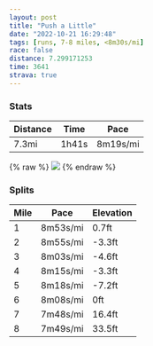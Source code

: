 ```yaml
---
layout: post
title: "Push a Little"
date: "2022-10-21 16:29:48"
tags: [runs, 7-8 miles, <8m30s/mi]
race: false
distance: 7.299171253
time: 3641
strava: true
---
```


### Stats

| Distance | Time | Pace |
|----------|------|------|
|7.3mi|1h41s|8m19s/mi|

{% raw %}
<img src='https://maps.googleapis.com/maps/api/staticmap?maptype=roadmap&path=enc:o`wwFbqtbM?E_@_@I@_@lAAb@INs@fAQn@IJM\EBQp@Sf@Qt@Qb@OTAPk@xBBHXHh@`@bBx@p@j@PF~Av@|@l@nAjAjB|@|@VLLBLRd@BB|Br@`Cd@RJnBh@jBb@t@Xj@PXLi@tAEb@O`@If@GNSV]j@?HJBPA\Q^gB`@w@Z}@P[D?dAVBBBL@^XR|Bj@\LZRB^GXINC^DnADb@JFZBBCVaA@k@H}@TiGXFJECE@?RJ@JFJ?z@FVN~@D|@Ad@EHFR?L?RId@?JBFZTX??]HU\}@Fe@FIHYDc@D[HQ@w@HIFQDMCALALDRN?DEHCX_@`AGz@@d@Ch@Ir@AbAB|@p@NX?FQ^{CbA_CZiBECJ@VGRDBJGT?lAG`@QnDG|@Dt@BBJDl@BNGRiAPsCJoCFi@FGFDZGJgANu@Lc@FGb@CK[RKj@In@TdC@DI?CFA?IZHf@Tz@VrAbAz@Tp@XzAN`Cd@b@NlAVVNdBj@fAb@p@HNHnEVzA@pAJb@AdBRlAArBNz@Ih@B|@LxCVbFJdBNd@?fBJjAAdAJt@EdAF|@E|@@dAJtAEn@Ph@?|AVnCTpABbD\~Cd@lCTb@Jv@B~APtGbAlAH`@HlAj@nATRL\HBD?`@A|@i@jCCdCK|CG~@Kt@FNHBZABCD[?e@R{BJqBTaCG_@HcALq@\GDK@eAGK_AOKVWHgBUIDCHA~@OxBA`AOzC@p@CXY~CGBKOIWOaA?o@TmEHg@RYBg@Ay@BaAAOGIk@OGGAUBe@A_@u@MgBK}Ew@mAKsC]MEyBUuDk@iAIyA?yBOuCIYIi@A}@K}@SY?{@IoCi@YRa@BwBEiE?kCQ{BBkAOa@Ig@Ac@Gg@?aAK_AAe@IiAE{C?mDUe@@eFKaASa@Ug@Q[[_@I{Ak@e@_@]UqFs@_Ba@_BImAQmBAS@_@J{D}@k@?uBWeAW_AKgABSD{@U{@IkAY]OYHKZ_@l@aBt@q@I_@[H]Hq@Xi@jAk@bAQAIKM{DgC]My@M]SaAw@{@y@]Sy@[[Ia@Sg@i@s@_@k@k@[SM?SK[_@}@]i@W]WW_@YQm@USOqAuA_@_ACi@BETOr@CLI@YYWQC&key=AIzaSyC1MId7bFpkLXNAaYhBSTb8jLyiSqzbDtM&size=800x800&markers=color:yellow|label:S|40.75544,-74.00226&markers=color:green|label:F|40.754129999999975,-74.00241'>
{% endraw %}

### Splits

| Mile | Pace | Elevation |
|------|------|-----------|
|1|8m53s/mi|0.7ft|
|2|8m55s/mi|-3.3ft|
|3|8m03s/mi|-4.6ft|
|4|8m15s/mi|-3.3ft|
|5|8m18s/mi|-7.2ft|
|6|8m08s/mi|0ft|
|7|7m48s/mi|16.4ft|
|8|7m49s/mi|33.5ft|
